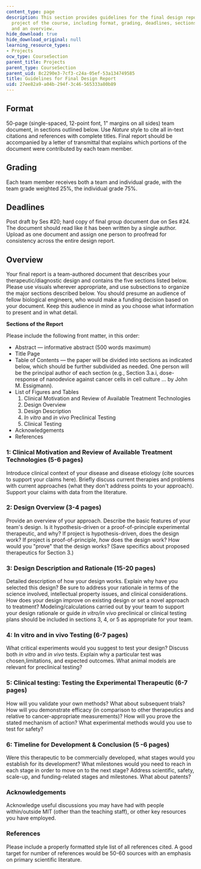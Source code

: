 ```yaml
---
content_type: page
description: This section provides guidelines for the final design report of the team
  project of the course, including format, grading, deadlines, sections of the report,
  and an overview.
hide_download: true
hide_download_original: null
learning_resource_types:
- Projects
ocw_type: CourseSection
parent_title: Projects
parent_type: CourseSection
parent_uid: 8c2290e3-7cf3-c24a-05ef-53a134749585
title: Guidelines for Final Design Report
uid: 27ee82a9-a04b-294f-3c46-565333a80b89
---
```


Format
------

50-page (single-spaced, 12-point font, 1" margins on all sides) team document, in sections outlined below. Use _Nature_ style to cite all in-text citations and references with complete titles. Final report should be accompanied by a letter of transmittal that explains which portions of the document were contributed by each team member.

Grading
-------

Each team member receives both a team and individual grade, with the team grade weighted 25%, the individual grade 75%.

Deadlines
---------

Post draft by Ses #20; hard copy of final group document due on Ses #24. The document should read like it has been written by a single author. Upload as one document and assign one person to proofread for consistency across the entire design report.

Overview
--------

Your final report is a team-authored document that describes your therapeutic/diagnostic design and contains the five sections listed below. Please use visuals wherever appropriate, and use subsections to organize the major sections described below. You should presume an audience of fellow biological engineers, who would make a funding decision based on your document. Keep this audience in mind as you choose what information to present and in what detail.

**Sections of the Report**

Please include the following front matter, in this order:

*   Abstract — informative abstract (500 words maximum)
*   Title Page
*   Table of Contents — the paper will be divided into sections as indicated below, which should be further subdivided as needed. One person will be the principal author of each section (e.g., Section 3.a.i, dose-response of nanodevice against cancer cells in cell culture ... by John M. Essigmann).
*   List of Figures and Tables
    1.  Clinical Motivation and Review of Available Treatment Technologies
    2.  Design Overview
    3.  Design Description
    4.  _In vitro_ and _in vivo_ Preclinical Testing
    5.  Clinical Testing
*   Acknowledgements
*   References

### 1: Clinical Motivation and Review of Available Treatment Technologies (5-6 pages)

Introduce clinical context of your disease and disease etiology (cite sources to support your claims here). Briefly discuss current therapies and problems with current approaches (what they don't address points to your approach). Support your claims with data from the literature.

### 2: Design Overview (3-4 pages)

Provide an overview of your approach. Describe the basic features of your team's design. Is it hypothesis-driven or a proof-of-principle experimental therapeutic, and why? If project is hypothesis-driven, does the design work? If project is proof-of-principle, _how_ does the design work? How would you "prove" that the design works? (Save specifics about proposed therapeutics for Section 3.)

### 3: Design Description and Rationale (15-20 pages)

Detailed description of how your design works. Explain why have you selected this design? Be sure to address your rationale in terms of the science involved, intellectual property issues, and clinical considerations. How does your design improve on existing design or set a novel approach to treatment? Modeling/calculations carried out by your team to support your design rationale or guide _in vitro/in vivo_ preclinical or clinical testing plans should be included in sections 3, 4, or 5 as appropriate for your team.

### 4: In vitro and in vivo Testing (6-7 pages)

What critical experiments would you suggest to test your design? Discuss both _in vitro_ and _in vivo_ tests. Explain why a particular test was chosen,limitations, and expected outcomes. What animal models are relevant for preclinical testing?

### 5: Clinical testing: Testing the Experimental Therapeutic (6-7 pages)

How will you validate your own methods? What about subsequent trials? How will you demonstrate efficacy (in comparison to other therapeutics and relative to cancer-appropriate measurements)? How will you prove the stated mechanism of action? What experimental methods would you use to test for safety?

### 6: Timeline for Development & Conclusion (5 -6 pages)

Were this therapeutic to be commercially developed, what stages would you establish for its development? What milestones would you need to reach in each stage in order to move on to the next stage? Address scientific, safety, scale-up, and funding-related stages and milestones. What about patents?

### Acknowledgements

Acknowledge useful discussions you may have had with people within/outside MIT (other than the teaching staff), or other key resources you have employed.

### References

Please include a properly formatted style list of all references cited. A good target for number of references would be 50-60 sources with an emphasis on primary scientific literature.